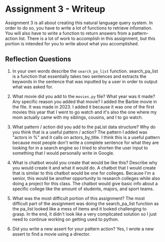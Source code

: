 # Assignment 3 - Writeup

Assignment 3 is all about creating this natural language query system.  In order to do so, you have to write a lot of functions to retrieve infomation.  You will also have to write a function to return answers from a pattern-action list.  There is a lot of work to accomplish in this assignment, but this portion is intended for you to write about what you accomplished.

## Reflection Questions
1. In your own words describe the `search_pa_list` function.
search_pa_list is a function that essentially takes two sentences and extracts the keywords in the sentence that was inputted by a user in order to output what was asked for.

2. What movie did you add to the `movies.py` file?  What year was it made? Any specific reason you added that movie?
I added the Barbie movie in the file. It was made in 2023. I added it because it was one of the first movies this year that I went to go watch and it's also the one where my mom actually came with my siblings, cousins, and I to go watch. 

3. What pattern / action did you add to the paList data structure?  Why do you think that is a useful pattern / action?
The pattern I added was "actors in %" and it calls on actors_by_title. I think this is a useful pattern because most people don't  write a complete sentence for what they are looking for in a search engine so I tried to shorten the user input to something that I would personally write in Google.

4. What is chatbot would you create that would be like this?  Describe why you would create it and what it would do.
A chatbot that I would create that is similar to this chatbot would be one for colleges. Because I'm a senior, this would be another opportunity to research colleges while also doing a project for this class. The chatbot would give basic info about a specific college like the amount of students, majors, and sport teams.

5. What was the most difficult portion of this assignment?
The most difficult part of the assignment was doing the search_pa_list function as the pa_list looked like a mess of items and it looked challenging to grasp. In the end, it didn't look like a very complicated solution so I just need to continue working on getting used to python.


6. Did you write a new assert for your pattern action?
Yes, I wrote a new assert to find a movie using a director.


